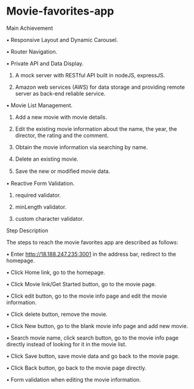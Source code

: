 # Movie-favorites-app

Main Achievement

• Responsive Layout and Dynamic Carousel.

• Router Navigation.

• Private API and Data Display.

1. A mock server with RESTful API built in nodeJS, expressJS.

2. Amazon web services (AWS) for data storage and providing remote server as back-end reliable service.

• Movie List Management.

1. Add a new movie with movie details.

2. Edit the existing movie information about the name, the year, the director, the rating and the comment.

3. Obtain the movie information via searching by name.

4. Delete an existing movie.

5. Save the new or modiﬁed movie data.

• Reactive Form Validation.

1. required validator.

2. minLength validator.

3. custom character validator.

Step Description

The steps to reach the movie favorites app are described as follows:

• Enter http://18.188.247.235:3001 in the address bar, redirect to the homepage.

• Click Home link, go to the homepage.

• Click Movie link/Get Started button, go to the movie page.

• Click edit button, go to the movie info page and edit the movie information.

• Click delete button, remove the movie.

• Click New button, go to the blank movie info page and add new movie.

• Search movie name, click search button, go to the movie info page directly instead of looking for it in the movie list.

• Click Save button, save movie data and go back to the movie page.

• Click Back button, go back to the movie page directly.

• Form validation when editing the movie information.
